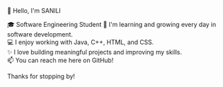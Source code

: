  👋 Hello, I'm SANILI
 
🎓 Software Engineering Student
🌱 I'm learning and growing every day in software development.  
💻 I enjoy working with Java, C++, HTML, and CSS.  
✨ I love building meaningful projects and improving my skills.  
📫 You can reach me here on GitHub!

Thanks for stopping by!
